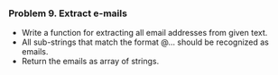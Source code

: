 ### Problem 9. Extract e-mails
*	Write a function for extracting all email addresses from given text.
*	All sub-strings that match the format <identifier>@<host>…<domain> should be recognized as emails.
*	Return the emails as array of strings.

